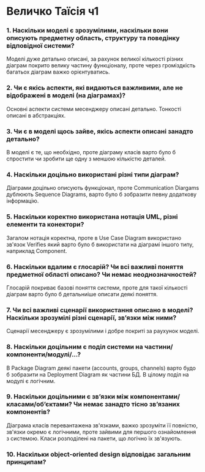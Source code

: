 ﻿# Величко Таїсія ч1
### 1. Наскільки моделі є зрозумілими, наскільки вони описують предметну область, структуру та поведінку відповідної системи?

Моделі дуже детально описані, за рахунок великої кількості різних діаграм покрито велику частину функціоналу, проте через громіздкість багатьох діаграм важко орієнтуватись.

### 2. Чи є якісь аспекти, які видаються важливими, але не відображені в моделі (на діаграмах)?

Основні аспекти системи месенджеру описані детально. Тонкості описані в абстракціях.

### 3. Чи є в моделі щось зайве, якісь аспекти описані занадто детально?

В моделі є те, що необхідно, проте діаграму класів варто було б спростити чи зробити ще одну з меншою кількістю деталей.

### 4. Наскільки доцільно використані різні типи діаграм? 

Діаграми доцільно описують функціонал, проте Communication Diargams дублюють Sequence Diagrams, варто було б зобразити певну додаткову інформацію.

### 5. Наскільки коректно використана нотація UML, різні елементи та конектори?

Загалом нотація коректна, проте в Use Case Diagram використано зв'язок Verifies який варто було б використати на діаграмі іншого типу, наприклад Component.

### 6. Наскільки вдалим є глосарій? Чи всі важливі поняття предметної області описано? Чи немає неоднозначностей?

Глосарій покриває базові поняття системи, проте для такої кількості діаграм варто було б детальниіше описати деякі поняття.

### 7. Чи всі важливі сценарії використання описано в моделі? Наскільки зрозумілі різні сценарії, зв’язки між ними?

Сценарії месенджеру є зрозумілими і добре покриті за раухунок моделі.

### 8. Наскільки доцільним є поділ системи на частини/компоненти/модулі/...?

В Package Diagram деякі пакети (accounts, groups, channels) варто будо б зобразити на Deployment Diagram як частини БД.
В цілому поділ на модулі є логічним.

### 9. Наскільки доцільними є зв’язки між компонентами/класами/об’єктами? Чи немає занадто тісно зв’язаних компонентів?

Діаграма класів перевантажена зв'язками, важко зрозуміти її повністю, зв'язки окремо є логічними, проте зайвими для першого ознайомлення з системою. 
Класи розподілені на пакети, що логічно їх зв'язують.

### 10. Наскільки object-oriented design відповідає загальним принципам?



